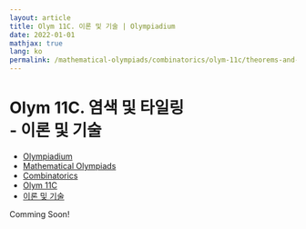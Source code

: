 ```yaml
---
layout: article
title: Olym 11C. 이론 및 기술 | Olympiadium
date: 2022-01-01
mathjax: true
lang: ko
permalink: /mathematical-olympiads/combinatorics/olym-11c/theorems-and-techniques/
---
```

# Olym 11C. 염색 및 타일링 <br> <ssup> - 이론 및 기술</ssup>

<ul class="breadcrumb">
	<li><a href="{{ site.baseurl }}/">Olympiadium</a></li> 
	<li><a href="{{ site.baseurl }}/mathematical-olympiads/">Mathematical Olympiads</a></li> 
	<li><a href="{{ site.baseurl }}/mathematical-olympiads/combinatorics/">Combinatorics</a></li> 
	<li><a href="{{ site.baseurl }}/mathematical-olympiads/combinatorics/olym-11c/">Olym 11C</a></li> 
	<li><a href="{{ site.baseurl }}/mathematical-olympiads/combinatorics/olym-11c/theorems-and-techniques/">이론 및 기술</a></li>
</ul>

Comming Soon!
